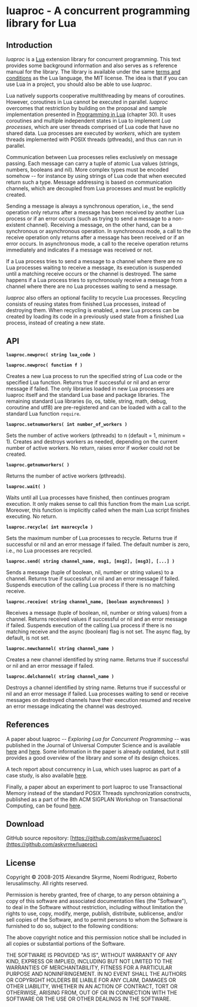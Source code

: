 # luaproc - A concurrent programming library for Lua

## Introduction

*luaproc* is a [Lua](http://www.lua.org) extension library for concurrent
programming. This text provides some background information and also serves as s
reference manual for the library. The library is available under the same [terms
and conditions](http://www.lua.org/copyright.html) as the Lua language, the MIT
license. The idea is that if you can use Lua in a project, you should also be
able to use *luaproc*.

Lua natively supports cooperative multithreading by means of coroutines.
However, coroutines in Lua cannot be executed in parallel. *luaproc* overcomes
that restriction by building on the proposal and sample implementation presented
in [Programming in Lua](http://www.inf.puc-rio.br/~roberto/pil2) (chapter 30).
It uses coroutines and multiple independent states in Lua to implement *Lua
processes*, which are user threads comprised of Lua code that have no shared
data. Lua processes are executed by *workers*, which are system threads
implemented with POSIX threads (pthreads), and thus can run in parallel.

Communication between Lua processes relies exclusively on message passing. Each
message can carry a tuple of atomic Lua values (strings, numbers, booleans and
nil). More complex types must be encoded somehow -- for instance by using
strings of Lua code that when executed return such a type. Message addressing is
based on communication channels, which are decoupled from Lua processes and must
be explicitly created.

Sending a message is always a synchronous operation, i.e., the send operation
only returns after a message has been received by another Lua process or if an
error occurs (such as trying to send a message to a non-existent channel).
Receiving a message, on the other hand, can be a synchronous or asynchronous
operation. In synchronous mode, a call to the receive operation only returns
after a message has been received or if an error occurs. In asynchronous mode, a
call to the receive operation returns immediately and indicates if a message was
received or not.

If a Lua process tries to send a message to a channel where there are no Lua
processes waiting to receive a message, its execution is suspended until a
matching receive occurs or the channel is destroyed. The same happens if a Lua
process tries to synchronously receive a message from a channel where there are
no Lua processes waiting to send a message.

*luaproc* also offers an optional facility to recycle Lua processes. Recycling
consists of reusing states from finished Lua processes, instead of destroying
them. When recycling is enabled, a new Lua process can be created by loading its
code in a previously used state from a finished Lua process, instead of creating
a new state. 

## API

**`luaproc.newproc( string lua_code )`**

**`luaproc.newproc( function f )`**

Creates a new Lua process to run the specified string of Lua code or the
specified Lua function. Returns true if successful or nil and an error message
if failed. The only libraries loaded in new Lua processes are luaproc itself and
the standard Lua base and package libraries. The remaining standard Lua
libraries (io, os, table, string, math, debug, coroutine and utf8) are
pre-registered and can be loaded with a call to the standard Lua function
`require`. 

**`luaproc.setnumworkers( int number_of_workers )`**

Sets the number of active workers (pthreads) to n (default = 1, minimum = 1).
Creates and destroys workers as needed, depending on the current number of
active workers. No return, raises error if worker could not be created. 

**`luaproc.getnumworkers( )`**

Returns the number of active workers (pthreads). 

**`luaproc.wait( )`**

Waits until all Lua processes have finished, then continues program execution.
It only makes sense to call this function from the main Lua script. Moreover,
this function is implicitly called when the main Lua script finishes executing.
No return. 

**`luaproc.recycle( int maxrecycle )`**

Sets the maximum number of Lua processes to recycle. Returns true if successful
or nil and an error message if failed. The default number is zero, i.e., no Lua
processes are recycled. 

**`luaproc.send( string channel_name, msg1, [msg2], [msg3], [...] )`**

Sends a message (tuple of boolean, nil, number or string values) to a channel.
Returns true if successful or nil and an error message if failed. Suspends
execution of the calling Lua process if there is no matching receive. 

**`luaproc.receive( string channel_name, [boolean asynchronous] )`**

Receives a message (tuple of boolean, nil, number or string values) from a
channel. Returns received values if successful or nil and an error message if
failed. Suspends execution of the calling Lua process if there is no matching
receive and the async (boolean) flag is not set. The async flag, by default, is
not set. 

**`luaproc.newchannel( string channel_name )`**

Creates a new channel identified by string name. Returns true if successful or
nil and an error message if failed.

**`luaproc.delchannel( string channel_name )`**

Destroys a channel identified by string name. Returns true if successful or nil
and an error message if failed. Lua processes waiting to send or receive
messages on destroyed channels have their execution resumed and receive an error
message indicating the channel was destroyed. 

## References

A paper about luaproc -- *Exploring Lua for Concurrent Programming* -- was
published in the Journal of Universal Computer Science and is available
[here](http://www.jucs.org/jucs_14_21/exploring_lua_for_concurrent) and
[here](http://www.inf.puc-rio.br/~roberto/docs/ry08-05.pdf). Some information in
the paper is already outdated, but it still provides a good overview of the
library and some of its design choices.

A tech report about concurrency in Lua, which uses luaproc as part of a case
study, is also available
[here](ftp://ftp.inf.puc-rio.br/pub/docs/techreports/11_13_skyrme.pdf).

Finally, a paper about an experiment to port luaproc to use Transactional Memory
instead of the standard POSIX Threads synchronization constructs, published as a
part of the 8th ACM SIGPLAN Workshop on Transactional Computing, can be found
[here](http://transact2013.cse.lehigh.edu/skyrme.pdf).

## Download

GitHub source repository:
[https://github.com/askyrme/luaproc](https://github.com/askyrme/luaproc)

## License

Copyright © 2008-2015 Alexandre Skyrme, Noemi Rodriguez, Roberto Ierusalimschy.
All rights reserved.

Permission is hereby granted, free of charge, to any person obtaining a copy of
this software and associated documentation files (the "Software"), to deal in
the Software without restriction, including without limitation the rights to
use, copy, modify, merge, publish, distribute, sublicense, and/or sell copies of
the Software, and to permit persons to whom the Software is furnished to do so,
subject to the following conditions:

The above copyright notice and this permission notice shall be included in all
copies or substantial portions of the Software.

THE SOFTWARE IS PROVIDED "AS IS", WITHOUT WARRANTY OF ANY KIND, EXPRESS OR
IMPLIED, INCLUDING BUT NOT LIMITED TO THE WARRANTIES OF MERCHANTABILITY, FITNESS
FOR A PARTICULAR PURPOSE AND NONINFRINGEMENT. IN NO EVENT SHALL THE AUTHORS OR
COPYRIGHT HOLDERS BE LIABLE FOR ANY CLAIM, DAMAGES OR OTHER LIABILITY, WHETHER
IN AN ACTION OF CONTRACT, TORT OR OTHERWISE, ARISING FROM, OUT OF OR IN
CONNECTION WITH THE SOFTWARE OR THE USE OR OTHER DEALINGS IN THE SOFTWARE. 
